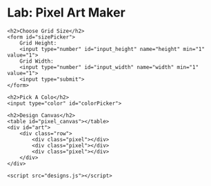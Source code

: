 <!DOCTYPE html>
<html>
<head>
    <title>Pixel Art Maker!</title>
    <link rel="stylesheet" href="https://fonts.googleapis.com/css?family=Monoton">
    <link rel="stylesheet" href="styles.css">
</head>
<body>
    <h1>Lab: Pixel Art Maker</h1>

    <h2>Choose Grid Size</h2>
    <form id="sizePicker">
        Grid Height:
        <input type="number" id="input_height" name="height" min="1" value="1">
        Grid Width:
        <input type="number" id="input_width" name="width" min="1" value="1">
        <input type="submit">
    </form>

    <h2>Pick A Colo</h2>
    <input type="color" id="colorPicker">

    <h2>Design Canvas</h2>
    <table id="pixel_canvas"></table>
    <div id="art">
        <div class="row">
            <div class="pixel"></div>
            <div class="pixel"></div>
            <div class="pixel"></div>
        </div>
    </div>

    <script src="designs.js"></script>
</body>
</html>